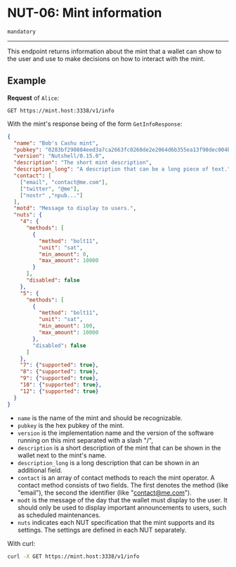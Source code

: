 NUT-06: Mint information
==========================

`mandatory`

---

This endpoint returns information about the mint that a wallet can show to the user and use to make decisions on how to interact with the mint.

## Example

**Request** of `Alice`:

```http
GET https://mint.host:3338/v1/info
```

With the mint's response being of the form `GetInfoResponse`:

```json
{
  "name": "Bob's Cashu mint",
  "pubkey": "0283bf290884eed3a7ca2663fc0260de2e2064d6b355ea13f98dec004b7a7ead99",
  "version": "Nutshell/0.15.0",
  "description": "The short mint description",
  "description_long": "A description that can be a long piece of text.",
  "contact": [
    ["email", "contact@me.com"],
    ["twitter", "@me"],
    ["nostr" ,"npub..."]
  ],  
  "motd": "Message to display to users.",  
  "nuts": {
    "4": {
      "methods": [
        {
          "method": "bolt11",
          "unit": "sat",
          "min_amount": 0,
          "max_amount": 10000        
        }
      ],
      "disabled": false
    },
    "5": {
      "methods": [
        {
          "method": "bolt11",
          "unit": "sat",
          "min_amount": 100,
          "max_amount": 10000        
        },
        "disabled": false
      ]
    },
    "7": {"supported": true},
    "8": {"supported": true},
    "9": {"supported": true},
    "10": {"supported": true},
    "12": {"supported": true}
  }
}
```

- `name` is the name of the mint and should be recognizable. 
- `pubkey` is the hex pubkey of the mint.
- `version` is the implementation name and the version of the software running on this mint separated with a slash "/", 
- `description` is a short description of the mint that can be shown in the wallet next to the mint's name. 
- `description_long` is a long description that can be shown in an additional field.
- `contact` is an array of contact methods to reach the mint operator. A contact method consists of two fields. The first denotes the method (like "email"), the second the identifier (like "contact@me.com").
- `modt` is the message of the day that the wallet must display to the user. It should only be used to display important announcements to users, such as scheduled maintenances. 
- `nuts` indicates each NUT specification that the mint supports and its settings. The settings are defined in each NUT separately. 
   

With curl:

```bash
curl -X GET https://mint.host:3338/v1/info
```


[00]: 00.md
[01]: 01.md
[02]: 02.md
[03]: 03.md
[04]: 04.md
[05]: 05.md
[06]: 06.md
[07]: 07.md
[08]: 08.md
[09]: 09.md
[10]: 10.md
[11]: 11.md
[12]: 12.md

